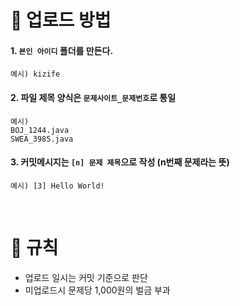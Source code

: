 
# 📂 업로드 방법
#### 1. `본인 아이디` 폴더를 만든다.
```declarative
예시) kizife
```
#### 2. 파일 제목 양식은 `문제사이트_문제번호`로 통일
```declarative
예시) 
BOJ_1244.java 
SWEA_3985.java
```
#### 3. 커밋메시지는 `[n] 문제 제목`으로 작성 (n번째 문제라는 뜻)
```declarative
예시) [3] Hello World!
``` 

<br/>

# 💸 규칙
- 업로드 일시는 커밋 기준으로 판단 
- 미업로드시 문제당 1,000원의 벌금 부과
